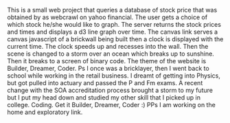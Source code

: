 This is a small web project that queries a database of stock price that was obtained by as webcrawl on 
yahoo financial. The user gets a choice of which stock he/she would like to graph.
The server returns the stock prices and times and displays a d3 line graph over time.
The canvas link serves a canvas javascript of a brickwall being built then a clock is displayed
with the current time. The clock speeds up and recesses into the wall. Then the scene is changed
to a storm over an ocean which breaks up to sunshine. Then it breaks to a screen of binary code.
The theme of the website is Builder, Dreamer, Coder. Ps I once was a bricklayer, then I went back to 
school while working in the retail business. I dreamt of getting into Physics, but got pulled into
actuary and passed the P and Fm exams. A recent change with the SOA accreditation process brought a storm to 
my future but I put my head down and studied my other skill that I picked up in college. Coding. Get it
Builder, Dreamer, Coder :) PPs I am working on the home and exploratory link. 

